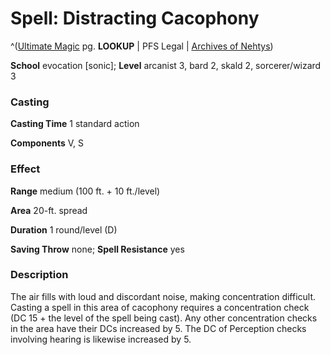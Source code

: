 # Spell: Distracting Cacophony

^([Ultimate Magic][ss-distracting-cacophony] pg. **LOOKUP** | PFS Legal | [Archives of Nehtys][sn-distracting-cacophony])

**School** evocation [sonic]; **Level** arcanist 3, bard 2, skald 2, sorcerer/wizard 3

### Casting

**Casting Time** 1 standard action  

**Components** V, S

### Effect

**Range** medium (100 ft. + 10 ft./level)  

**Area** 20-ft. spread  

**Duration** 1 round/level (D)  

**Saving Throw** none; **Spell Resistance** yes

### Description

The air fills with loud and discordant noise, making concentration difficult. Casting a spell in this area of cacophony requires a concentration check (DC 15 + the level of the spell being cast). Any other concentration checks in the area have their DCs increased by 5. The DC of Perception checks involving hearing is likewise increased by 5.

[ss-distracting-cacophony]: http://paizo.com/pathfinderRPG/v57
[sn-distracting-cacophony]: http://www.archivesofnethys.com/SpellDisplay.aspx?ItemName=Distracting%20Cacophony